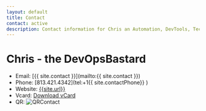 ```yaml
---
layout: default
title: Contact
contact: active
description: Contact information for Chris an Automation, DevTools, Technologist.
---
```


# Chris - the DevOpsBastard

- Email: [{{ site.contact }}](mailto:{{ site.contact }})
- Phone: [813.421.4342](tel:+1{{ site.contactPhone}} )
- Website: [{{site.url}}]({{site.url}})
- Vcard: [Download vCard]({{site.url}}/Files/contact/vCard.vcf)
- QR: ![QRContact]({{site.url}}/Files/contact/QR.png)
